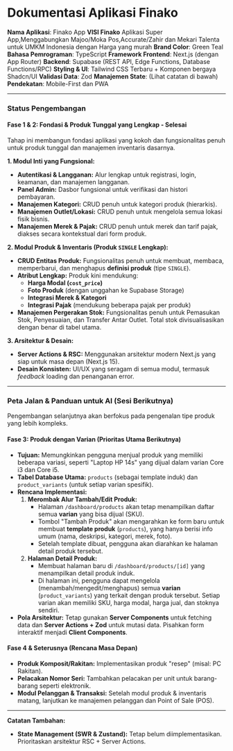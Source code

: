 # Dokumentasi Aplikasi Finako

**Nama Aplikasi**: Finako App
**VISI Finako** Aplikasi Super App,Menggabungkan Majoo/Moka Pos,Accurate/Zahir dan Mekari Talenta untuk UMKM Indonesia dengan Harga yang murah
**Brand Color**: Green Teal
**Bahasa Pemrograman**: TypeScript
**Framework Frontend**: Next.js (dengan App Router)
**Backend**: Supabase (REST API, Edge Functions, Database Functions/RPC)
**Styling & UI**: Tailwind CSS Terbaru + Komponen bergaya Shadcn/UI
**Validasi Data**: Zod
**Manajemen State**: (Lihat catatan di bawah)
**Pendekatan**: Mobile-First dan PWA

---

### Status Pengembangan

#### **Fase 1 & 2: Fondasi & Produk Tunggal yang Lengkap - Selesai**

Tahap ini membangun fondasi aplikasi yang kokoh dan fungsionalitas penuh untuk produk tunggal dan manajemen inventaris dasarnya.

**1. Modul Inti yang Fungsional:**
- **Autentikasi & Langganan:** Alur lengkap untuk registrasi, login, keamanan, dan manajemen langganan.
- **Panel Admin:** Dasbor fungsional untuk verifikasi dan histori pembayaran.
- **Manajemen Kategori:** CRUD penuh untuk kategori produk (hierarkis).
- **Manajemen Outlet/Lokasi:** CRUD penuh untuk mengelola semua lokasi fisik bisnis.
- **Manajemen Merek & Pajak:** CRUD penuh untuk merek dan tarif pajak, diakses secara kontekstual dari form produk.

**2. Modul Produk & Inventaris (Produk `SINGLE` Lengkap):**
- **CRUD Entitas Produk:** Fungsionalitas penuh untuk membuat, membaca, memperbarui, dan menghapus **definisi produk** (tipe `SINGLE`).
- **Atribut Lengkap:** Produk kini mendukung:
    - **Harga Modal (`cost_price`)**
    - **Foto Produk** (dengan unggahan ke Supabase Storage)
    - **Integrasi Merek & Kategori**
    - **Integrasi Pajak** (mendukung beberapa pajak per produk)
- **Manajemen Pergerakan Stok:** Fungsionalitas penuh untuk Pemasukan Stok, Penyesuaian, dan Transfer Antar Outlet. Total stok divisualisasikan dengan benar di tabel utama.

**3. Arsitektur & Desain:**
- **Server Actions & RSC:** Menggunakan arsitektur modern Next.js yang siap untuk masa depan (Next.js 15).
- **Desain Konsisten:** UI/UX yang seragam di semua modul, termasuk *feedback* loading dan penanganan error.

---

### **Peta Jalan & Panduan untuk AI (Sesi Berikutnya)**

Pengembangan selanjutnya akan berfokus pada pengenalan tipe produk yang lebih kompleks.

#### **Fase 3: Produk dengan Varian (Prioritas Utama Berikutnya)**
- **Tujuan:** Memungkinkan pengguna menjual produk yang memiliki beberapa variasi, seperti "Laptop HP 14s" yang dijual dalam varian Core i3 dan Core i5.
- **Tabel Database Utama:** `products` (sebagai template induk) dan `product_variants` (untuk setiap varian spesifik).
- **Rencana Implementasi:**
    1.  **Merombak Alur Tambah/Edit Produk:**
        - Halaman `/dashboard/products` akan tetap menampilkan daftar semua **varian** yang bisa dijual (SKU).
        - Tombol "Tambah Produk" akan mengarahkan ke form baru untuk membuat **template produk** (`products`), yang hanya berisi info umum (nama, deskripsi, kategori, merek, foto).
        - Setelah template dibuat, pengguna akan diarahkan ke halaman detail produk tersebut.
    2.  **Halaman Detail Produk:**
        - Membuat halaman baru di `/dashboard/products/[id]` yang menampilkan detail produk induk.
        - Di halaman ini, pengguna dapat mengelola (menambah/mengedit/menghapus) semua **varian** (`product_variants`) yang terkait dengan produk tersebut. Setiap varian akan memiliki SKU, harga modal, harga jual, dan stoknya sendiri.
- **Pola Arsitektur:** Tetap gunakan **Server Components** untuk fetching data dan **Server Actions + Zod** untuk mutasi data. Pisahkan form interaktif menjadi **Client Components**.

#### **Fase 4 & Seterusnya (Rencana Masa Depan)**
- **Produk Komposit/Rakitan:** Implementasikan produk "resep" (misal: PC Rakitan).
- **Pelacakan Nomor Seri:** Tambahkan pelacakan per unit untuk barang-barang seperti elektronik.
- **Modul Pelanggan & Transaksi:** Setelah modul produk & inventaris matang, lanjutkan ke manajemen pelanggan dan Point of Sale (POS).
---
**Catatan Tambahan:**
- **State Management (SWR & Zustand):** Tetap belum diimplementasikan. Prioritaskan arsitektur RSC + Server Actions.
